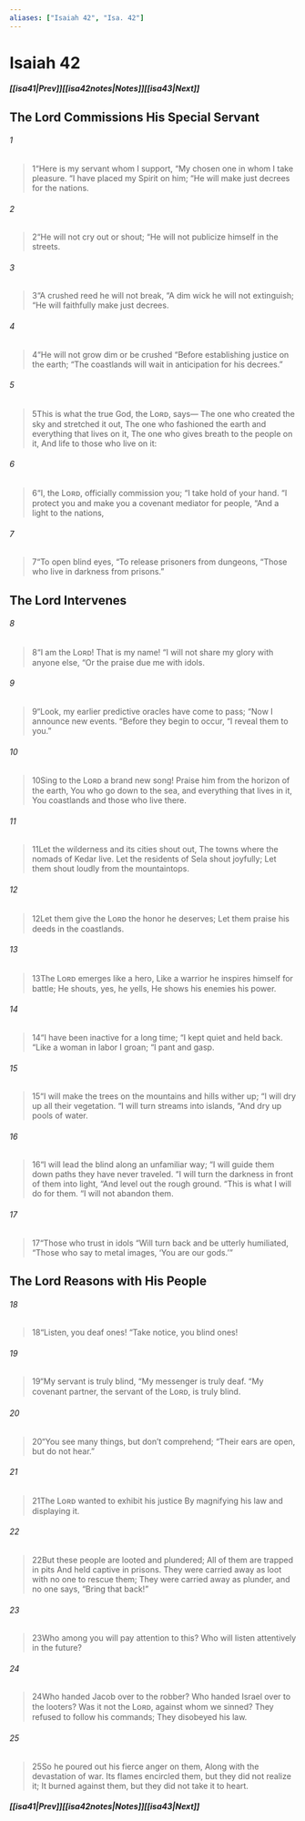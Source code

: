 ```yaml
---
aliases: ["Isaiah 42", "Isa. 42"]
---
```

# Isaiah 42
##### <span class=arrow-left></span>[[isa41|Prev]]<span class=navigation-separator></span>[[isa42notes|Notes]]<span class=navigation-separator></span>[[isa43|Next]]<span class=arrow-right></span>
## The Lord Commissions His Special Servant
###### 1
><span class=verse-first-poetry>1</span><span class=poetry-quote-double>“</span>Here is my servant whom I support,
><span class=poetry-quote-double>“</span>My chosen one in whom I take pleasure.
><span class=poetry-quote-double>“</span>I have placed my Spirit on him;
><span class=poetry-quote-double>“</span>He will make just decrees for the nations.
###### 2
><span class=verse-body-poetry>2</span><span class=poetry-quote-double>“</span>He will not cry out or shout;
><span class=poetry-quote-double>“</span>He will not publicize himself in the streets.
###### 3
><span class=verse-body-poetry>3</span><span class=poetry-quote-double>“</span>A crushed reed he will not break,
><span class=poetry-quote-double>“</span>A dim wick he will not extinguish;
><span class=poetry-quote-double>“</span>He will faithfully make just decrees.
###### 4
><span class=verse-body-poetry>4</span><span class=poetry-quote-double>“</span>He will not grow dim or be crushed
><span class=poetry-quote-double>“</span>Before establishing justice on the earth;
><span class=poetry-quote-double>“</span>The coastlands will wait in anticipation for his decrees.”
<div class=paragraph-break></div>

###### 5
><span class=verse-first-poetry>5</span>This is what the true God, the Lᴏʀᴅ, says—
>The one who created the sky and stretched it out,
>The one who fashioned the earth and everything that lives on it,
>The one who gives breath to the people on it,
>And life to those who live on it:
###### 6
><span class=verse-body-poetry>6</span><span class=poetry-quote-double>“</span>I, the Lᴏʀᴅ, officially commission you;
><span class=poetry-quote-double>“</span>I take hold of your hand.
><span class=poetry-quote-double>“</span>I protect you and make you a covenant mediator for people,
><span class=poetry-quote-double>“</span>And a light to the nations,
###### 7
><span class=verse-body-poetry>7</span><span class=poetry-quote-double>“</span>To open blind eyes,
><span class=poetry-quote-double>“</span>To release prisoners from dungeons,
><span class=poetry-quote-double>“</span>Those who live in darkness from prisons.”
## The Lord Intervenes
###### 8
><span class=verse-body-poetry>8</span><span class=poetry-quote-double>“</span>I am the Lᴏʀᴅ! That is my name!
><span class=poetry-quote-double>“</span>I will not share my glory with anyone else,
><span class=poetry-quote-double>“</span>Or the praise due me with idols.
###### 9
><span class=verse-body-poetry>9</span><span class=poetry-quote-double>“</span>Look, my earlier predictive oracles have come to pass;
><span class=poetry-quote-double>“</span>Now I announce new events.
><span class=poetry-quote-double>“</span>Before they begin to occur,
><span class=poetry-quote-double>“</span>I reveal them to you.”
<div class=paragraph-break></div>

###### 10
><span class=verse-first-poetry>10</span>Sing to the Lᴏʀᴅ a brand new song!
>Praise him from the horizon of the earth,
>You who go down to the sea, and everything that lives in it,
>You coastlands and those who live there.
###### 11
><span class=verse-body-poetry>11</span>Let the wilderness and its cities shout out,
>The towns where the nomads of Kedar live.
>Let the residents of Sela shout joyfully;
>Let them shout loudly from the mountaintops.
###### 12
><span class=verse-body-poetry>12</span>Let them give the Lᴏʀᴅ the honor he deserves;
>Let them praise his deeds in the coastlands.
###### 13
><span class=verse-body-poetry>13</span>The Lᴏʀᴅ emerges like a hero,
>Like a warrior he inspires himself for battle;
>He shouts, yes, he yells,
>He shows his enemies his power.
<div class=paragraph-break></div>

###### 14
><span class=verse-first-poetry>14</span><span class=poetry-quote-double>“</span>I have been inactive for a long time;
><span class=poetry-quote-double>“</span>I kept quiet and held back.
><span class=poetry-quote-double>“</span>Like a woman in labor I groan;
><span class=poetry-quote-double>“</span>I pant and gasp.
###### 15
><span class=verse-body-poetry>15</span><span class=poetry-quote-double>“</span>I will make the trees on the mountains and hills wither up;
><span class=poetry-quote-double>“</span>I will dry up all their vegetation.
><span class=poetry-quote-double>“</span>I will turn streams into islands,
><span class=poetry-quote-double>“</span>And dry up pools of water.
###### 16
><span class=verse-body-poetry>16</span><span class=poetry-quote-double>“</span>I will lead the blind along an unfamiliar way;
><span class=poetry-quote-double>“</span>I will guide them down paths they have never traveled.
><span class=poetry-quote-double>“</span>I will turn the darkness in front of them into light,
><span class=poetry-quote-double>“</span>And level out the rough ground.
><span class=poetry-quote-double>“</span>This is what I will do for them.
><span class=poetry-quote-double>“</span>I will not abandon them.
###### 17
><span class=verse-body-poetry>17</span><span class=poetry-quote-double>“</span>Those who trust in idols
><span class=poetry-quote-double>“</span>Will turn back and be utterly humiliated,
><span class=poetry-quote-double>“</span>Those who say to metal images, ‘You are our gods.’”
## The Lord Reasons with His People
###### 18
><span class=verse-first-poetry>18</span><span class=poetry-quote-double>“</span>Listen, you deaf ones!
><span class=poetry-quote-double>“</span>Take notice, you blind ones!
###### 19
><span class=verse-body-poetry>19</span><span class=poetry-quote-double>“</span>My servant is truly blind,
><span class=poetry-quote-double>“</span>My messenger is truly deaf.
><span class=poetry-quote-double>“</span>My covenant partner, the servant of the Lᴏʀᴅ, is truly blind.
###### 20
><span class=verse-body-poetry>20</span><span class=poetry-quote-double>“</span>You see many things, but don’t comprehend;
><span class=poetry-quote-double>“</span>Their ears are open, but do not hear.”
###### 21
><span class=verse-body-poetry>21</span>The Lᴏʀᴅ wanted to exhibit his justice
>By magnifying his law and displaying it.
###### 22
><span class=verse-body-poetry>22</span>But these people are looted and plundered;
>All of them are trapped in pits
>And held captive in prisons.
>They were carried away as loot with no one to rescue them;
>They were carried away as plunder, and no one says, “Bring that back!”
<div class=paragraph-break></div>

###### 23
><span class=verse-first-poetry>23</span>Who among you will pay attention to this?
>Who will listen attentively in the future?
###### 24
><span class=verse-body-poetry>24</span>Who handed Jacob over to the robber?
>Who handed Israel over to the looters?
>Was it not the Lᴏʀᴅ, against whom we sinned?
>They refused to follow his commands;
>They disobeyed his law.
###### 25
><span class=verse-body-poetry>25</span>So he poured out his fierce anger on them,
>Along with the devastation of war.
>Its flames encircled them, but they did not realize it;
>It burned against them, but they did not take it to heart.
##### <span class=arrow-left></span>[[isa41|Prev]]<span class=navigation-separator></span>[[isa42notes|Notes]]<span class=navigation-separator></span>[[isa43|Next]]<span class=arrow-right></span>